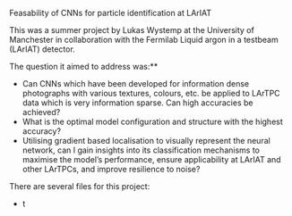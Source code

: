 Feasability of CNNs for particle identification at LArIAT

This was a summer project by Lukas Wystemp at the University of Manchester in collaboration with the Fermilab Liquid argon in a testbeam (LArIAT) detector. 

The question it aimed to address was:**
- Can CNNs which have been developed for information dense photographs with various textures, colours, etc. be applied to LArTPC data which is very information sparse. Can high accuracies be achieved?
- What is the optimal model configuration and structure with the highest accuracy?
- Utilising gradient based localisation to visually represent the neural network, can I gain insights into its classification mechanisms to maximise the model’s performance, ensure applicability at LArIAT and other LArTPCs, and improve resilience to noise?

There are several files for this project:
- t


 
